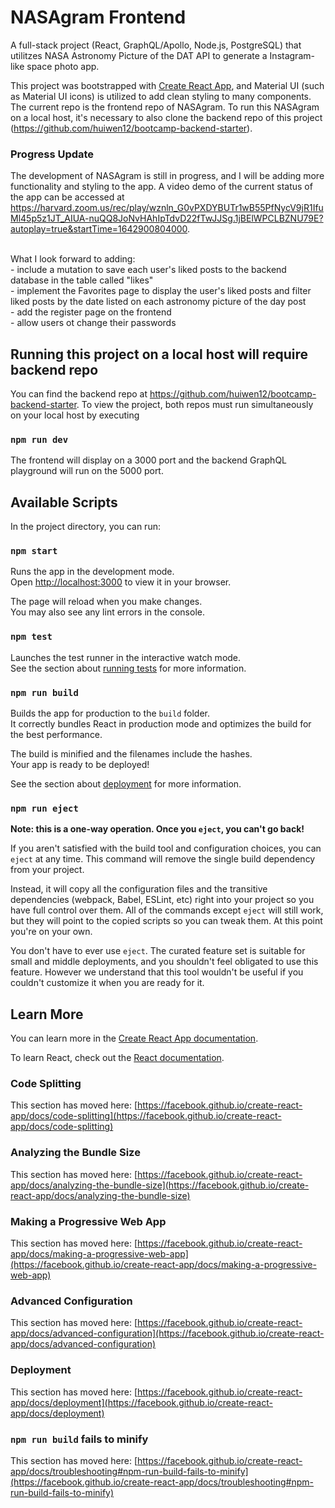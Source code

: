 # NASAgram Frontend
A full-stack project (React, GraphQL/Apollo, Node.js, PostgreSQL) that utilitzes NASA Astronomy Picture of the DAT API to generate a Instagram-like space photo app.

This project was bootstrapped with [Create React App](https://github.com/facebook/create-react-app), and Material UI (such as Material UI icons) is utilized to add clean styling to many components. The current repo is the frontend repo of NASAgram. To run this NASAgram on a local host, it's necessary to also clone the backend repo of this project (https://github.com/huiwen12/bootcamp-backend-starter).

### Progress Update

The development of NASAgram is still in progress, and I will be adding more functionality and styling to the app. A video demo of the current status of the app can be accessed at https://harvard.zoom.us/rec/play/wznln_G0vPXDYBUTr1wB55PfNycV9jR1IfuMl45p5z1JT_AIUA-nuQQ8JoNvHAhIpTdvD22fTwJJSg.1jBElWPCLBZNU79E?autoplay=true&startTime=1642900804000. 

<br />
What I look forward to adding:  <br/>
- include a mutation to save each user's liked posts to the backend database in the table called "likes" <br/>
- implement the Favorites page to display the user's liked posts and filter liked posts by the date listed on each astronomy picture of the day post<br />
- add the register page on the frontend <br/>
- allow users ot change their passwords <br/>
 
## Running this project on a local host will require backend repo
You can find the backend repo at https://github.com/huiwen12/bootcamp-backend-starter. To view the project, both repos must run simultaneously on your local host by executing
### `npm run dev`

The frontend will display on a 3000 port and the backend GraphQL playground will run on the 5000 port.


## Available Scripts

In the project directory, you can run:

### `npm start`

Runs the app in the development mode.\
Open [http://localhost:3000](http://localhost:3000) to view it in your browser.

The page will reload when you make changes.\
You may also see any lint errors in the console.

### `npm test`

Launches the test runner in the interactive watch mode.\
See the section about [running tests](https://facebook.github.io/create-react-app/docs/running-tests) for more information.

### `npm run build`

Builds the app for production to the `build` folder.\
It correctly bundles React in production mode and optimizes the build for the best performance.

The build is minified and the filenames include the hashes.\
Your app is ready to be deployed!

See the section about [deployment](https://facebook.github.io/create-react-app/docs/deployment) for more information.

### `npm run eject`

**Note: this is a one-way operation. Once you `eject`, you can't go back!**

If you aren't satisfied with the build tool and configuration choices, you can `eject` at any time. This command will remove the single build dependency from your project.

Instead, it will copy all the configuration files and the transitive dependencies (webpack, Babel, ESLint, etc) right into your project so you have full control over them. All of the commands except `eject` will still work, but they will point to the copied scripts so you can tweak them. At this point you're on your own.

You don't have to ever use `eject`. The curated feature set is suitable for small and middle deployments, and you shouldn't feel obligated to use this feature. However we understand that this tool wouldn't be useful if you couldn't customize it when you are ready for it.

## Learn More

You can learn more in the [Create React App documentation](https://facebook.github.io/create-react-app/docs/getting-started).

To learn React, check out the [React documentation](https://reactjs.org/).

### Code Splitting

This section has moved here: [https://facebook.github.io/create-react-app/docs/code-splitting](https://facebook.github.io/create-react-app/docs/code-splitting)

### Analyzing the Bundle Size

This section has moved here: [https://facebook.github.io/create-react-app/docs/analyzing-the-bundle-size](https://facebook.github.io/create-react-app/docs/analyzing-the-bundle-size)

### Making a Progressive Web App

This section has moved here: [https://facebook.github.io/create-react-app/docs/making-a-progressive-web-app](https://facebook.github.io/create-react-app/docs/making-a-progressive-web-app)

### Advanced Configuration

This section has moved here: [https://facebook.github.io/create-react-app/docs/advanced-configuration](https://facebook.github.io/create-react-app/docs/advanced-configuration)

### Deployment

This section has moved here: [https://facebook.github.io/create-react-app/docs/deployment](https://facebook.github.io/create-react-app/docs/deployment)

### `npm run build` fails to minify

This section has moved here: [https://facebook.github.io/create-react-app/docs/troubleshooting#npm-run-build-fails-to-minify](https://facebook.github.io/create-react-app/docs/troubleshooting#npm-run-build-fails-to-minify)
